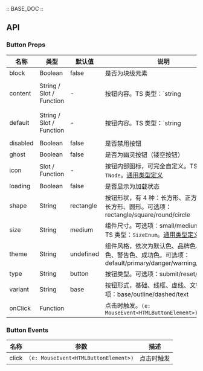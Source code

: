 :: BASE_DOC ::

## API
### Button Props

名称 | 类型 | 默认值 | 说明 | 必传
-- | -- | -- | -- | --
block | Boolean | false | 是否为块级元素 | N
content | String / Slot / Function | - | 按钮内容。TS 类型：`string | TNode`。[通用类型定义](https://github.com/TDesignOteam/tdesign-vue/blob/develop/src/common.ts) | N
default | String / Slot / Function | - | 按钮内容。TS 类型：`string | TNode`。[通用类型定义](https://github.com/TDesignOteam/tdesign-vue/blob/develop/src/common.ts) | N
disabled | Boolean | false | 是否禁用按钮 | N
ghost | Boolean | false | 是否为幽灵按钮（镂空按钮） | N
icon | Slot / Function | - | 按钮内部图标，可完全自定义。TS 类型：`TNode`。[通用类型定义](https://github.com/TDesignOteam/tdesign-vue/blob/develop/src/common.ts) | N
loading | Boolean | false | 是否显示为加载状态 | N
shape | String | rectangle | 按钮形状，有 4 种：长方形、正方形、圆角长方形、圆形。可选项：rectangle/square/round/circle | N
size | String | medium | 组件尺寸。可选项：small/medium/large。TS 类型：`SizeEnum`。[通用类型定义](https://github.com/TDesignOteam/tdesign-vue/blob/develop/src/common.ts) | N
theme | String | undefined | 组件风格，依次为默认色、品牌色、危险色、警告色、成功色。可选项：default/primary/danger/warning/success | N
type | String | button | 按钮类型。可选项：submit/reset/button | N
variant | String | base | 按钮形式，基础、线框、虚线、文字。可选项：base/outline/dashed/text | N
onClick | Function |  | 点击时触发。`(e: MouseEvent<HTMLButtonElement>) => {}` | N

### Button Events

名称 | 参数 | 描述
-- | -- | --
click | `(e: MouseEvent<HTMLButtonElement>)` | 点击时触发
